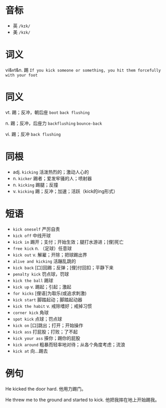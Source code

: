 # 音标

- 英 `/kɪk/`
- 美 `/kɪk/`

# 词义

vi&vt&n. 踢
`If you kick someone or something, you hit them forcefully with your foot`

# 同义

vt. 踢；反冲，朝后座
`boot` `back flushing`

n. 踢；反冲，后座力
`backflushing` `bounce-back`

vi. 踢；反冲
`back flushing`

# 同根

- adj. `kicking` 活泼热烈的；激动人心的
- n. `kicker` 踢者；爱发牢骚的人；喷射器
- n. `kicking` 踢腿；反撞
- v. `kicking` 踢；反冲；加速；活跃（kick的ing形式）

# 短语

- `kick oneself` 严厉自责
- `kick off` 中线开球
- `kick in` 踢开；支付；开始生效；腿打水游进；[俚]死亡
- `free kick` n. （足球）任意球
- `kick out` v. 解雇；开除；把球踢出界
- `alive and kicking` 活蹦乱跳的
- `kick back` [口]回踢；反弹；[俚]付回扣；平静下来
- `penalty kick` 罚点球，罚球
- `kick the ball` 踢球
- `kick up` v. 踢起；引起；激起
- `for kicks` [俚语]为取乐(或追求刺激)
- `kick start` 脚踏起动；脚踏起动器
- `kick the habit` v. 戒除嗜好；戒掉习惯
- `corner kick` 角球
- `spot kick` 点球；罚点球
- `kick on` [口]跳出；打开；开始操作
- `kick ass` 打屁股；打败；了不起
- `kick your ass` 揍你；踢你的屁股
- `kick around` 粗暴而轻率地对待；从各个角度考虑；流浪
- `kick at` 向…踢去

# 例句

He kicked the door hard.
他用力踢门。

He threw me to the ground and started to kick.
他把我摔在地上开始踢我。


